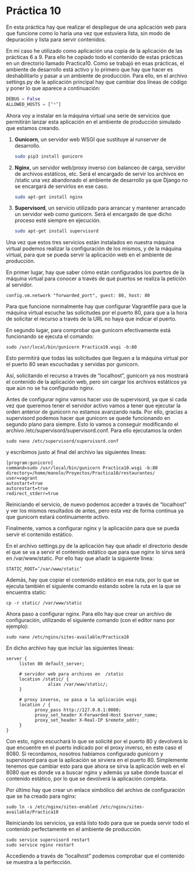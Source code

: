 # Práctica 10

En esta práctica hay que realizar el despliegue de una aplicación web para que funcione como lo haría una vez que estuviera lista, sin modo de depuración y lista para servir contenidos.

En mi caso he utilizado como aplicación una copia de la aplicación de las prácticas 6 a 9. Para ello he copiado todo el contenido de estas prácticas en un directorio llamado Practica10. Como se trabajó en esas prácticas, el ambiente de desarrollo está activo y lo primero que hay que hacer es deshabilitarlo y pasar a un ambiente de producción. Para ello, en el archivo settings.py de la aplicación principal hay que cambiar dos líneas de código y poner lo que aparece a continuación:

```python
DEBUG = False
ALLOWED_HOSTS = [‘*’]
```

Ahora voy a instalar en la máquina virtual una serie de servicios que permitirán lanzar esta aplicación en el ambiente de producción simulado que estamos creando.

1. **Gunicorn**, un servidor web WSGI que sustituye al runserver de desarrollo.

	```bash
	sudo pip3 install gunicorn
	```

2. **Nginx**, un servidor web/proxy inverso con balanceo de carga, servidor de archivos estáticos, etc. Será el encargado de servir los archivos en /static una vez abandonado el ambiente de desarrollo ya que Django no se encargará de servirlos en ese caso.

	```bash
	sudo apt-get install nginx
	```

3. **Supervisord**, un servicio utilizado para arrancar y mantener arrancado un servidor web como gunicorn. Será el encargado de que dicho proceso esté siempre en ejecución.

	```bash
	sudo apt-get install supervisord
	```

Una vez que estos tres servicios están instalados en nuestra máquina virtual podemos realizar la configuración de los mismos, y de la máquina virtual, para que se pueda servir la aplicación web en el ambiente de producción.

En primer lugar, hay que saber cómo están configurados los puertos de la máquina virtual para conocer a través de qué puertos se realiza la petición al servidor.

	config.vm.network "forwarded_port", guest: 80, host: 80

Para que funcione normalmente hay que configurar Vagrantfile para que la máquina virtual escuche las solicitudes por el puerto 80, para que a la hora de solicitar el recurso a través de la URL no haya que indicar el puerto.

En segundo lugar, para comprobar que gunicorn efectivamente está funcionando se ejecuta el comando:

	sudo /usr/local/bin/gunicorn Practica10.wsgi -b:80

Esto permitirá que todas las solicitudes que lleguen a la máquina virtual por el puerto 80 sean escuchadas y servidas por gunicorn.

Así, solicitando el recurso a través de “localhost”, gunicorn ya nos mostrará el contenido de la aplicación web, pero sin cargar los archivos estáticos ya que aún no se ha configurado nginx.

Antes de configurar nginx vamos hacer uso de supervisord, ya que si cada vez que queremos tener el servidor activo vamos a tener que ejecutar la orden anterior de gunicorn no estamos avanzando nada. Por ello, gracias a supervisord podemos hacer que gunicorn se quede funcionando en segundo plano para siempre. Esto lo vamos a conseguir modificando el archivo /etc/supervisord/supervisord.conf. Para ello ejecutamos la orden

	sudo nano /etc/supervisord/supervisord.conf

y escribimos justo al final del archivo las siguientes líneas:

```code
[program:gunicorn]
command=sudo /usr/local/bin/gunicorn Practica10.wsgi -b:80
directory=/home/manolo/Proyectos/Practica10/restaurantes/
user=vagrant
autostart=true
autorestart=true
redirect_stderr=true
```

Reiniciando el servicio, de nuevo podemos acceder a través de “localhost” y ver los mismos resultados de antes, pero esta vez de forma continua ya que gunicorn estará continuamente activo.

Finalmente, vamos a configurar nginx y la aplicación para que se pueda servir el contenido estático.

En el archivo settings.py de la aplicación hay que añadir el directorio desde el que se va a servir el contenido estático que para que nginx lo sirva será en /var/www/static. Por ello hay que añadir la siguiente línea:

```code
STATIC_ROOT=’/var/www/static’
```

Además, hay que copiar el contenido estático en esa ruta, por lo que se ejecuta también el siguiente comando estando sobre la ruta en la que se encuentra static:

	cp -r static/ /var/www/static

Ahora paso a configurar nginx. Para ello hay que crear un archivo de configuración, utilizando el siguiente comando (con el editor nano por ejemplo):

	sudo nano /etc/nginx/sites-available/Practica10

En dicho archivo hay que incluir las siguientes líneas:

```code
server {
     listen 80 default_server;

     # servidor web para archivos en  /static
     location /static/ {
                alias /var/www/static/;
     }

     # proxy inverso, se pasa a la aplicación wsgi
     location / {
           proxy_pass http://127.0.0.1:8080;
           proxy_set_header X-Forwarded-Host $server_name;
           proxy_set_header X-Real-IP $remote_addr;
     }
}
```

Con esto, nginx escuchará lo que se solicité por el puerto 80 y devolverá lo que encuentre en el puerto indicado por el proxy inverso, en este caso el 8080. Si recordamos, nosotros habíamos configurado gunicorn y supervisord para que la aplicación se sirviera en el puerto 80. Simplemente tenemos que cambiar esto para que ahora se sirva la aplicación web en el 8080 que es donde va a buscar nginx y además ya sabe donde buscar el contenido estático, por lo que se devolverá la aplicación completa.

Por último hay que crear un enlace simbólico del archivo de configuración que se ha creado para nginx:

	sudo ln -s /etc/nginx/sites-enabled /etc/nginx/sites-available/Practica10

Reiniciando los servicios, ya está listo todo para que se pueda servir todo el contenido perfectamente en el ambiente de producción.

	sudo service supervisord restart
	sudo service nginx restart

Accediendo a través de “localhost” podemos comprobar que el contenido se muestra a la perfección.
